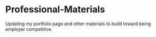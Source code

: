 # Professional-Materials

Updating my portfolio page and other materials to build toward being employer competitive.
